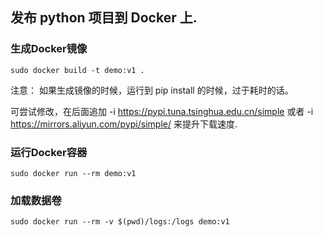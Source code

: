 ## 发布 python 项目到 Docker 上.



### 生成Docker镜像

```
sudo docker build -t demo:v1 .

```


注意：
如果生成镜像的时候，运行到 pip install 的时候，过于耗时的话。

可尝试修改，在后面追加
-i https://pypi.tuna.tsinghua.edu.cn/simple
或者
-i https://mirrors.aliyun.com/pypi/simple/
来提升下载速度.



### 运行Docker容器

```
sudo docker run --rm demo:v1

```


### 加载数据卷

```
sudo docker run --rm -v $(pwd)/logs:/logs demo:v1

```


